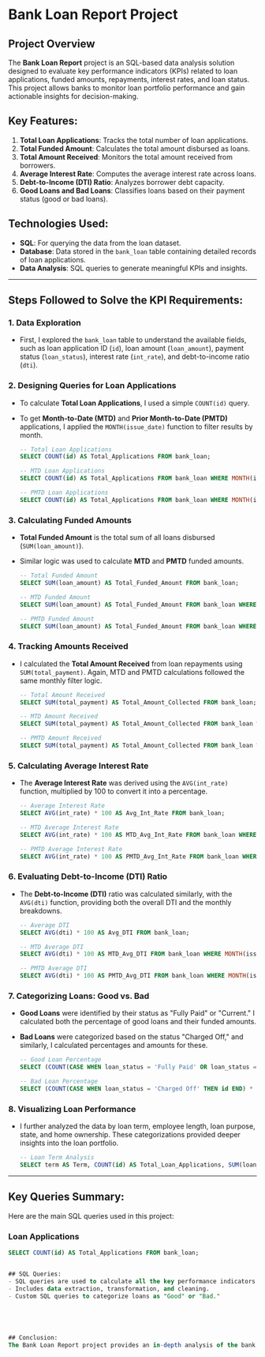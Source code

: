 # Bank Loan Report Project

## Project Overview
The **Bank Loan Report** project is an SQL-based data analysis solution designed to evaluate key performance indicators (KPIs) related to loan applications, funded amounts, repayments, interest rates, and loan status. This project allows banks to monitor loan portfolio performance and gain actionable insights for decision-making.

## Key Features:
1. **Total Loan Applications**: Tracks the total number of loan applications.
2. **Total Funded Amount**: Calculates the total amount disbursed as loans.
3. **Total Amount Received**: Monitors the total amount received from borrowers.
4. **Average Interest Rate**: Computes the average interest rate across loans.
5. **Debt-to-Income (DTI) Ratio**: Analyzes borrower debt capacity.
6. **Good Loans and Bad Loans**: Classifies loans based on their payment status (good or bad loans).

## Technologies Used:
- **SQL**: For querying the data from the loan dataset.
- **Database**: Data stored in the `bank_loan` table containing detailed records of loan applications.
- **Data Analysis**: SQL queries to generate meaningful KPIs and insights.

---

## Steps Followed to Solve the KPI Requirements:

### 1. Data Exploration
- First, I explored the `bank_loan` table to understand the available fields, such as loan application ID (`id`), loan amount (`loan_amount`), payment status (`loan_status`), interest rate (`int_rate`), and debt-to-income ratio (`dti`).

### 2. Designing Queries for Loan Applications
- To calculate **Total Loan Applications**, I used a simple `COUNT(id)` query.
- To get **Month-to-Date (MTD)** and **Prior Month-to-Date (PMTD)** applications, I applied the `MONTH(issue_date)` function to filter results by month.

    ```sql
    -- Total Loan Applications
    SELECT COUNT(id) AS Total_Applications FROM bank_loan;
    
    -- MTD Loan Applications
    SELECT COUNT(id) AS Total_Applications FROM bank_loan WHERE MONTH(issue_date) = 12;

    -- PMTD Loan Applications
    SELECT COUNT(id) AS Total_Applications FROM bank_loan WHERE MONTH(issue_date) = 11;
    ```

### 3. Calculating Funded Amounts
- **Total Funded Amount** is the total sum of all loans disbursed (`SUM(loan_amount)`).
- Similar logic was used to calculate **MTD** and **PMTD** funded amounts.

    ```sql
    -- Total Funded Amount
    SELECT SUM(loan_amount) AS Total_Funded_Amount FROM bank_loan;

    -- MTD Funded Amount
    SELECT SUM(loan_amount) AS Total_Funded_Amount FROM bank_loan WHERE MONTH(issue_date) = 12;

    -- PMTD Funded Amount
    SELECT SUM(loan_amount) AS Total_Funded_Amount FROM bank_loan WHERE MONTH(issue_date) = 11;
    ```

### 4. Tracking Amounts Received
- I calculated the **Total Amount Received** from loan repayments using `SUM(total_payment)`. Again, MTD and PMTD calculations followed the same monthly filter logic.

    ```sql
    -- Total Amount Received
    SELECT SUM(total_payment) AS Total_Amount_Collected FROM bank_loan;

    -- MTD Amount Received
    SELECT SUM(total_payment) AS Total_Amount_Collected FROM bank_loan WHERE MONTH(issue_date) = 12;

    -- PMTD Amount Received
    SELECT SUM(total_payment) AS Total_Amount_Collected FROM bank_loan WHERE MONTH(issue_date) = 11;
    ```

### 5. Calculating Average Interest Rate
- The **Average Interest Rate** was derived using the `AVG(int_rate)` function, multiplied by 100 to convert it into a percentage.

    ```sql
    -- Average Interest Rate
    SELECT AVG(int_rate) * 100 AS Avg_Int_Rate FROM bank_loan;

    -- MTD Average Interest Rate
    SELECT AVG(int_rate) * 100 AS MTD_Avg_Int_Rate FROM bank_loan WHERE MONTH(issue_date) = 12;

    -- PMTD Average Interest Rate
    SELECT AVG(int_rate) * 100 AS PMTD_Avg_Int_Rate FROM bank_loan WHERE MONTH(issue_date) = 11;
    ```

### 6. Evaluating Debt-to-Income (DTI) Ratio
- The **Debt-to-Income (DTI)** ratio was calculated similarly, with the `AVG(dti)` function, providing both the overall DTI and the monthly breakdowns.

    ```sql
    -- Average DTI
    SELECT AVG(dti) * 100 AS Avg_DTI FROM bank_loan;

    -- MTD Average DTI
    SELECT AVG(dti) * 100 AS MTD_Avg_DTI FROM bank_loan WHERE MONTH(issue_date) = 12;

    -- PMTD Average DTI
    SELECT AVG(dti) * 100 AS PMTD_Avg_DTI FROM bank_loan WHERE MONTH(issue_date) = 11;
    ```

### 7. Categorizing Loans: Good vs. Bad
- **Good Loans** were identified by their status as "Fully Paid" or "Current." I calculated both the percentage of good loans and their funded amounts.
- **Bad Loans** were categorized based on the status "Charged Off," and similarly, I calculated percentages and amounts for these.

    ```sql
    -- Good Loan Percentage
    SELECT (COUNT(CASE WHEN loan_status = 'Fully Paid' OR loan_status = 'Current' THEN id END) * 100.0) / COUNT(id) AS Good_Loan_Percentage FROM bank_loan;

    -- Bad Loan Percentage
    SELECT (COUNT(CASE WHEN loan_status = 'Charged Off' THEN id END) * 100.0) / COUNT(id) AS Bad_Loan_Percentage FROM bank_loan;
    ```

### 8. Visualizing Loan Performance
- I further analyzed the data by loan term, employee length, loan purpose, state, and home ownership. These categorizations provided deeper insights into the loan portfolio.

    ```sql
    -- Loan Term Analysis
    SELECT term AS Term, COUNT(id) AS Total_Loan_Applications, SUM(loan_amount) AS Total_Funded_Amount FROM bank_loan GROUP BY term ORDER BY term;
    ```

---

## Key Queries Summary:
Here are the main SQL queries used in this project:

### Loan Applications
```sql
SELECT COUNT(id) AS Total_Applications FROM bank_loan;


## SQL Queries:
- SQL queries are used to calculate all the key performance indicators (KPIs) mentioned above.
- Includes data extraction, transformation, and cleaning.
- Custom SQL queries to categorize loans as "Good" or "Bad."





## Conclusion:
The Bank Loan Report project provides an in-depth analysis of the bank's lending operations through key metrics and detailed visualizations. By tracking trends and categorizing loans as "Good" or "Bad," this project enables data-driven decision-making. It also highlights critical aspects such as loan terms, borrower employment length, and regional differences. The analysis and visualizations offer a clear understanding of the portfolio's performance, supporting strategic adjustments to improve lending practices.





